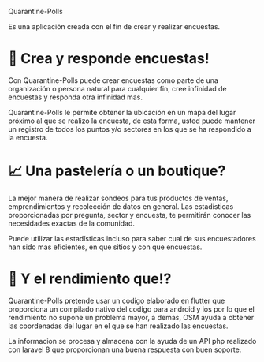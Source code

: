 Quarantine-Polls

Es una aplicación creada con el fin de crear y realizar encuestas.

# 📝 Crea y responde encuestas!

Con Quarantine-Polls puede crear encuestas como parte de una organización o persona natural para cualquier fin, cree infinidad de encuestas y responda otra infinidad mas.

Quarantine-Polls le permite obtener la ubicación en un mapa del lugar próximo al que se realizo la encuesta, de esta forma, usted puede mantener un registro de todos los puntos y/o sectores en los que se ha respondido a la encuesta.

# 📈 Una pastelería o un boutique?

La mejor manera de realizar sondeos para tus productos de ventas, emprendimientos y recolección de datos en general. Las estadísticas proporcionadas por pregunta, sector y encuesta, te permitirán conocer las necesidades exactas de la comunidad. 

Puede utilizar las estadísticas incluso para saber cual de sus encuestadores han sido mas eficientes, en que sitios y con que encuestas.

# 📶 Y el rendimiento que!?

Quarantine-Polls pretende usar un codigo elaborado en flutter que proporciona un compilado nativo del codigo para android y ios por lo que el rendimiento no supone un problema mayor, a demas, OSM ayuda a obtener las coordenadas del lugar en el que se han realizado las encuestas.

La informacion se procesa y almacena con la ayuda de un API php realizado con laravel 8 que proporcionan una buena respuesta con buen soporte.
